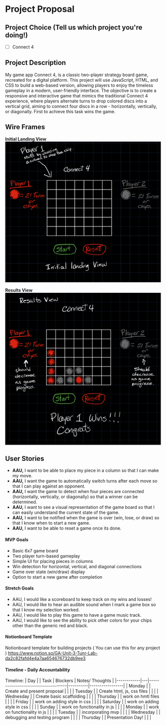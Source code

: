 # Project Proposal

## Project Choice (Tell us which project you're doing!)

- [ ] Connect 4

## Project Description 

 My game app Connect 4, is a classic two-player strategy board game, recreated for a digital platform. This project will use JavaScript, HTML, and CSS to build a web-based version, allowing players to enjoy the timeless gameplay in a modern, user-friendly interface. The objective is to create a responsive and interactive game that mimics the traditional Connect 4 experience, where players alternate turns to drop colored discs into a vertical grid, aiming to connect four discs in a row - horizontally, vertically, or diagonally. First to achieve this task wins the game. 

## Wire Frames

**Initial Landing View**
![alt text](<Connect4 wire frame initiel view.jpeg>)

**Results View**
![alt text](<Connect 4 wire frame results view.jpg>)

## User Stories
- **AAU,** I want to be able to place my piece in a column so that I can make my move.
- **AAU,** I want the game to automatically switch turns after each move so that I can play against an opponent.
- **AAU,** I want the game to detect when four pieces are connected (horizontally, vertically, or diagonally) so that a winner can be determined.
- **AAU,** I want to see a visual representation of the game board so that I can easily understand the current state of the game.
- **AAU,** I want to be notified when the game is over (win, lose, or draw) so that I know when to start a new game.
- **AAU,** I want to be able to reset a game once its done.

#### MVP Goals
- Basic 6x7 game board
- Two player turn-based gameplay
- Simple UI for placing pieces in columns
- Win detection for horizontal, vertical, and diagonal connections
- Game over state (win/draw) display
- Option to start a new game after completion

#### Stretch Goals

- AAU, I would like a scoreboard to keep track on my wins and losses!
- AAU, I would like to hear an audible sound when I mark a game box so that I know my selection worked.
- AAU, I would like to play this game to have a game music track.
- AAU, I would like to see the ability to pick other colors for your chips other than the generic red and black.


#### Notionboard Template
Notionboard template for building projects ( You can use this for any project )
https://www.notion.so/GA-Unit-3-Tunr-Lab-da2c82fafd4e4a7aa654676732db9ee3

#### Timeline - Daily Accountability

Timeline:
| Day        |   | Task                               | Blockers | Notes/ Thoughts |
|------------|---|------------------------------------|----------|-----------------|
| Monday     |   | Create and present proposal        |          |                 |
| Tuesday    |   | Create html, js, css files         |          |                 |
| Wednesday  |   | Create basic scaffolding           |          |                 |
| Thursday   |   | work on hmtl files                 |          |                 |
| Friday     |   | work on adding style in css        |          |                 |
| Saturday   |   | work on adding style in css        |          |                 |
| Sunday     |   | work on functionality in js        |          |                 |
| Monday     |   | work on functionality in js        |          |                 |
| Tuesday    |   | incorporating mvp                  |          |                 |
| Wednesday  |   | debugging and testing program      |          |                 |
| Thursday   |   |         Presentation Day!          |          |                 |